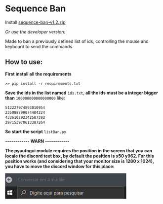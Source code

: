 # Sequence Ban

Install [sequence-ban-v1.2.zip](https://github.com/Ka-Konata/sequence-ban/files/6600567/sequence-ban-v1.2.zip)

*Or use the developer version:*
 
Made to ban a previously defined list of ids, controlling the mouse and keyboard to send the commands

## How to use:
**First install all the requirements**
~~~shell
>> pip install -r requirements.txt
~~~

**Save the ids in the list named** `ids.txt`, **all the ids must be a integer bigger than** `100000000000000000` like:
~~~
512227974893010954
235088799074484224
432610292342587392
297153970613387264
~~~

**So start the script** `listBan.py`

**------------ WARN ------------**

**The pyautogui module requires the position in the screen that you can locale the discord text box, by default the position is x50 y962. For this position works (and considering that your monitor size is 1280 x 1024), you have to move the discord window for this place:**

![example](assets/example.png)
